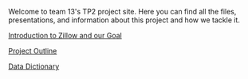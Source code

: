 

Welcome to team 13's TP2 project site. Here you can find all the files, presentations, and information about this project and how we tackle it.





[Introduction to Zillow and our Goal](/code/zillow_intro.html)


[Project Outline](/code/Outline.html)


[Data Dictionary](/code/DataDict.html)
